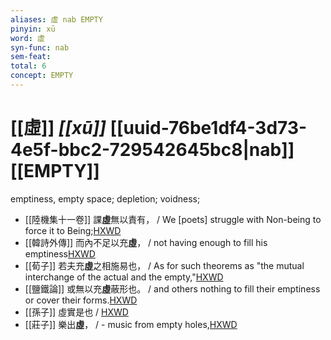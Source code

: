 ```yaml
---
aliases: 虛 nab EMPTY
pinyin: xū
word: 虛
syn-func: nab
sem-feat: 
total: 6
concept: EMPTY 
---
```

# [[虛]] *[[xū]]*  [[uuid-76be1df4-3d73-4e5f-bbc2-729542645bc8|nab]] [[EMPTY]]
emptiness, empty space; depletion; voidness;
 - [[陸機集十一卷]] 課**虛**無以責有， / We [poets] struggle with Non-being to force it to Being;[HXWD](https://hxwd.org/textview.html?location=CH2b1575_CHANT_001-5a.4)
 - [[韓詩外傳]] 而內不足以充**虛**， / not having enough to fill his emptiness[HXWD](https://hxwd.org/textview.html?location=KR1c0066_tls_005-14a.15)
 - [[荀子]] 若夫充**虛**之相施易也，
                     / As for such theorems as "the mutual interchange of the actual and the empty,"[HXWD](https://hxwd.org/textview.html?location=KR3a0002_tls_008-6a.21)
 - [[鹽鐵論]] 或無以充**虛**蔽形也。 / and others nothing to fill their emptiness or cover their forms.[HXWD](https://hxwd.org/textview.html?location=KR3a0006_tls_001-30a.22)
 - [[孫子]] 虛實是也 / [HXWD](https://hxwd.org/textview.html?location=KR3b0003_tls_005-1a.13)
 - [[莊子]] 樂出**虛**， / - music from empty holes,[HXWD](https://hxwd.org/textview.html?location=KR5c0126_tls_002-3a.31)